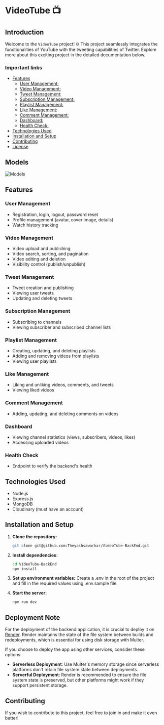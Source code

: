 
# VideoTube 📺

## Introduction

Welcome to the `VideoTube` project! 🌐
This project seamlessly integrates the functionalities of YouTube
with the tweeting capabilities of Twitter.
Explore more about this exciting project in the detailed documentation below.

### Important links
<!--toc:start-->

- [Features](#features)
  - [User Management:](#user-management)
  - [Video Management:](#video-management)
  - [Tweet Management:](#tweet-management)
  - [Subscription Management:](#subscription-management)
  - [Playlist Management:](#playlist-management)
  - [Like Management:](#like-management)
  - [Comment Management:](#comment-management)
  - [Dashboard:](#dashboard)
  - [Health Check:](#health-check)
- [Technologies Used](#technologies-used)
- [Installation and Setup](#installation-and-setup)
- [Contributing](#contributing)
- [License](#license)

<!--toc:end-->

## Models

![Models](https://github.com/user-attachments/assets/acb43800-ca45-41f8-8442-b195369191b8)

## Features

### User Management

  - Registration, login, logout, password reset
  - Profile management (avatar, cover image, details)
  - Watch history tracking

### Video Management

  - Video upload and publishing
  - Video search, sorting, and pagination
  - Video editing and deletion
  - Visibility control (publish/unpublish)

### Tweet Management

  - Tweet creation and publishing
  - Viewing user tweets
  - Updating and deleting tweets

### Subscription Management

  - Subscribing to channels
  - Viewing subscriber and subscribed channel lists

### Playlist Management

  - Creating, updating, and deleting playlists
  - Adding and removing videos from playlists
  - Viewing user playlists

### Like Management

  - Liking and unliking videos, comments, and tweets
  - Viewing liked videos

### Comment Management

  - Adding, updating, and deleting comments on videos

### Dashboard

  - Viewing channel statistics (views, subscribers, videos, likes)
  - Accessing uploaded videos

### Health Check

  - Endpoint to verify the backend's health

## Technologies Used

  - Node.js
  - Express.js
  - MongoDB
  - Cloudinary (must have an account)

## Installation and Setup

1. **Clone the repository:**

   ```bash
   git clone git@github.com:Theyashsawarkar/VideoTube-BackEnd.git
   ```

2. **Install dependencies:**

   ```bash
   cd VideoTube-BackEnd
   npm install
   ```

3. **Set up environment variables:**
   Create a .env in the root of the project and fill in the
   required values using .env.sample file.

4. **Start the server:**

   ```bash
   npm run dev
   ```

## Deployment Note

  For the deployment of the backend application, it is crucial to deploy it on [Render](https://render.com/). Render maintains the state of the file system between builds and redeployments, which is essential for using disk storage with Multer.

  If you choose to deploy the app using other services, consider these options:

  - **Serverless Deployment**: Use Multer's memory storage since serverless platforms don't retain file system state between deployments.
  - **Serverful Deployment**: Render is recommended to ensure the file system state is preserved, but other platforms might work if they support persistent storage.

## Contributing

  If you wish to contribute to this project,
  feel free to join in and make it even better!

